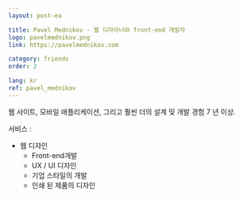 ```yaml
---
layout: post-ea

title: Pavel Mednikov - 웹 디자이너와 front-end 개발자 
logo: pavelmednikov.png
link: https://pavelmednikov.com

category: friends
order: 2

lang: kr
ref: pavel_mednikov
---
```


웹 사이트, 모바일 애플리케이션, 그리고 훨씬 더의 설계 및 개발 경험 7 년 이상. 

서비스 : 
- 웹 디자인 
  - Front-end개발 
  - UX / UI 디자인 
  - 기업 스타일의 개발 
  - 인쇄 된 제품의 디자인
